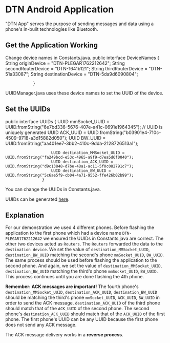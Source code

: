 DTN Android Application
=====================================
"DTN App" serves the purpose of sending messages and data using a phone's in-built technologies like Bluetooth.

## Get the Application Working
Change device names in Constants.java.
            public interface DeviceNames {
                    String originDevice = "DTN-PLEGAR1762212642";
                    String secondRouterDevice = "DTN-1641b121";
                    String thirdRouterDevice = "DTN-51a33087";
                    String destinationDevice = "DTN-5da9d6090804";

                }

UUIDManager.java uses these device names to set the UUID of the device.

## Set the UUIDs
public interface UUIDs {
                        UUID mmSocket_UUID = UUID.fromString("6e7bd336-5676-407e-a41c-0691e1964345"); // UUID is uniquely generated
                        UUID ACK_UUID = UUID.fromString("b03901e4-710c-4509-9718-a3d15882d050");
                        UUID BW_UUID = UUID.fromString("aa401ee7-3bb2-410c-9dda-2128726513a1");

                        UUID destination_MMSocket_UUID = UUID.fromString("fa249bcd-e53c-4965-a9f9-d7ea5d6f0040");
                        UUID destination_ACK_UUID = UUID.fromString("d9c13848-d7be-48a1-ac11-5f0c082791c7");
                        UUID destination_BW_UUID = UUID.fromString("5c6ae5f9-cb04-4a71-9552-ffe426b02b99");
                    }

You can change the UUIDs in Constants.java.

UUIDs can be generated [here](https://www.uuidgenerator.net/).

## Explanation
For our demonstration we used 4 different phones. Before flashing the application to the first phone which had a device name `DTN-PLEGAR1762212642` we ensured the UUIDs in Constants.java are correct. The other
two devices acted as `Routers`. The `Routers` forwarded the data to the `destination device`. We set the value of `destination_MMSocket_UUID`, `destination_BW_UUID` matching the second's phone `mmSocket_UUID`, `BW_UUID`.
The same process should be used before flashing the application to the second phone. And again, we set the value of `destination_MMSocket_UUID`, `destination_BW_UUID` matching the third's phone `mmSocket_UUID`, `BW_UUID`.
This process continues until you are done flashing the 4th phone.

**Remember: ACK messages are important!**
The fourth phone's `destination_MMSocket_UUID`, `destination_ACK_UUID`, `destination_BW_UUID` should be matching the third's phone `mmSocket_UUID`, `ACK_UUID`, `BW_UUID` in order to send the ACK message.
`destination_ACK_UUID` of the third phone should match that of the `ACK_UUID` of the second phone. The second phone's `destination_ACK_UUID` should match that of the `ACK_UUID` of the first phone.
The first phone's UUID can be any UUID because the first phone does not send any ACK message.

The ACK message delivery works in a **reverse process**.
